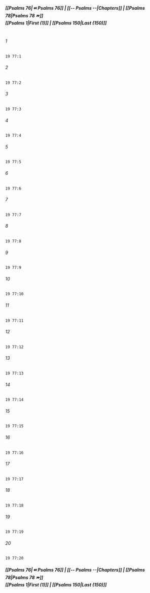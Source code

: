 
##### **[[Psalms 76|⏪ Psalms 76]] | [[-- Psalms --|Chapters]] | [[Psalms 78|Psalms 78 ⏩]]**<br>**[[Psalms 1|First (1)]] | [[Psalms 150|Last (150)]]**<br><br>

###### 1
``` verse
19 77:1
```
###### 2
``` verse
19 77:2
```
###### 3
``` verse
19 77:3
```
###### 4
``` verse
19 77:4
```
###### 5
``` verse
19 77:5
```
###### 6
``` verse
19 77:6
```
###### 7
``` verse
19 77:7
```
###### 8
``` verse
19 77:8
```
###### 9
``` verse
19 77:9
```
###### 10
``` verse
19 77:10
```
###### 11
``` verse
19 77:11
```
###### 12
``` verse
19 77:12
```
###### 13
``` verse
19 77:13
```
###### 14
``` verse
19 77:14
```
###### 15
``` verse
19 77:15
```
###### 16
``` verse
19 77:16
```
###### 17
``` verse
19 77:17
```
###### 18
``` verse
19 77:18
```
###### 19
``` verse
19 77:19
```
###### 20
``` verse
19 77:20
```

##### **[[Psalms 76|⏪ Psalms 76]] | [[-- Psalms --|Chapters]] | [[Psalms 78|Psalms 78 ⏩]]**<br>**[[Psalms 1|First (1)]] | [[Psalms 150|Last (150)]]**
